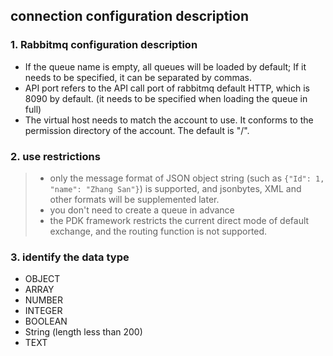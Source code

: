## **connection configuration description**

### **1. Rabbitmq configuration description**

- If the queue name is empty, all queues will be loaded by default; If it needs to be specified, it can be separated by commas.
- API port refers to the API call port of rabbitmq default HTTP, which is 8090 by default. (it needs to be specified when loading the queue in full)
- The virtual host needs to match the account to use. It conforms to the permission directory of the account. The default is "/".

### **2. use restrictions**
>- only the message format of JSON object string (such as ` {"Id": 1, "name": "Zhang San"} `) is supported, and jsonbytes, XML and other formats will be supplemented later.
>- you don't need to create a queue in advance
>- the PDK framework restricts the current direct mode of default exchange, and the routing function is not supported.
 
### **3. identify the data type**
- OBJECT
- ARRAY
- NUMBER
- INTEGER
- BOOLEAN
- String (length less than 200)
- TEXT